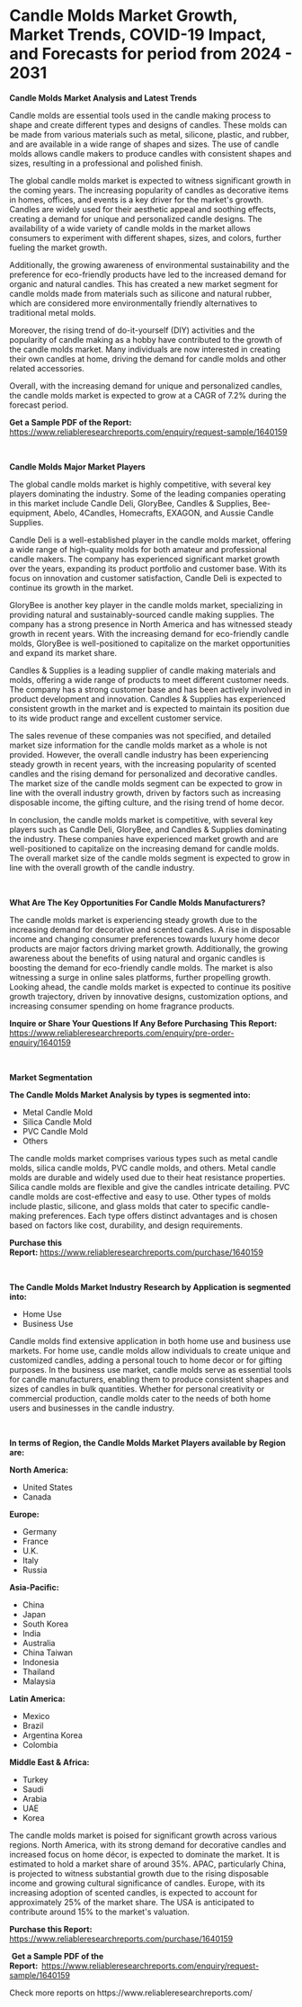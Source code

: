 <p><h1>Candle Molds Market Growth, Market Trends, COVID-19 Impact, and Forecasts for period from 2024 - 2031</h1></p><p><strong>Candle Molds Market Analysis and Latest Trends</strong></p>
<p><p>Candle molds are essential tools used in the candle making process to shape and create different types and designs of candles. These molds can be made from various materials such as metal, silicone, plastic, and rubber, and are available in a wide range of shapes and sizes. The use of candle molds allows candle makers to produce candles with consistent shapes and sizes, resulting in a professional and polished finish.</p><p>The global candle molds market is expected to witness significant growth in the coming years. The increasing popularity of candles as decorative items in homes, offices, and events is a key driver for the market's growth. Candles are widely used for their aesthetic appeal and soothing effects, creating a demand for unique and personalized candle designs. The availability of a wide variety of candle molds in the market allows consumers to experiment with different shapes, sizes, and colors, further fueling the market growth.</p><p>Additionally, the growing awareness of environmental sustainability and the preference for eco-friendly products have led to the increased demand for organic and natural candles. This has created a new market segment for candle molds made from materials such as silicone and natural rubber, which are considered more environmentally friendly alternatives to traditional metal molds.</p><p>Moreover, the rising trend of do-it-yourself (DIY) activities and the popularity of candle making as a hobby have contributed to the growth of the candle molds market. Many individuals are now interested in creating their own candles at home, driving the demand for candle molds and other related accessories.</p><p>Overall, with the increasing demand for unique and personalized candles, the candle molds market is expected to grow at a CAGR of 7.2% during the forecast period.</p></p>
<p><strong>Get a Sample PDF of the Report:&nbsp;</strong> <a href="https://www.reliableresearchreports.com/enquiry/request-sample/1640159">https://www.reliableresearchreports.com/enquiry/request-sample/1640159</a></p>
<p>&nbsp;</p>
<p><strong>Candle Molds Major Market Players</strong></p>
<p><p>The global candle molds market is highly competitive, with several key players dominating the industry. Some of the leading companies operating in this market include Candle Deli, GloryBee, Candles & Supplies, Bee-equipment, Abelo, 4Candles, Homecrafts, EXAGON, and Aussie Candle Supplies.</p><p>Candle Deli is a well-established player in the candle molds market, offering a wide range of high-quality molds for both amateur and professional candle makers. The company has experienced significant market growth over the years, expanding its product portfolio and customer base. With its focus on innovation and customer satisfaction, Candle Deli is expected to continue its growth in the market.</p><p>GloryBee is another key player in the candle molds market, specializing in providing natural and sustainably-sourced candle making supplies. The company has a strong presence in North America and has witnessed steady growth in recent years. With the increasing demand for eco-friendly candle molds, GloryBee is well-positioned to capitalize on the market opportunities and expand its market share.</p><p>Candles & Supplies is a leading supplier of candle making materials and molds, offering a wide range of products to meet different customer needs. The company has a strong customer base and has been actively involved in product development and innovation. Candles & Supplies has experienced consistent growth in the market and is expected to maintain its position due to its wide product range and excellent customer service.</p><p>The sales revenue of these companies was not specified, and detailed market size information for the candle molds market as a whole is not provided. However, the overall candle industry has been experiencing steady growth in recent years, with the increasing popularity of scented candles and the rising demand for personalized and decorative candles. The market size of the candle molds segment can be expected to grow in line with the overall industry growth, driven by factors such as increasing disposable income, the gifting culture, and the rising trend of home decor.</p><p>In conclusion, the candle molds market is competitive, with several key players such as Candle Deli, GloryBee, and Candles & Supplies dominating the industry. These companies have experienced market growth and are well-positioned to capitalize on the increasing demand for candle molds. The overall market size of the candle molds segment is expected to grow in line with the overall growth of the candle industry.</p></p>
<p>&nbsp;</p>
<p><strong>What Are The Key Opportunities For Candle Molds Manufacturers?</strong></p>
<p><p>The candle molds market is experiencing steady growth due to the increasing demand for decorative and scented candles. A rise in disposable income and changing consumer preferences towards luxury home decor products are major factors driving market growth. Additionally, the growing awareness about the benefits of using natural and organic candles is boosting the demand for eco-friendly candle molds. The market is also witnessing a surge in online sales platforms, further propelling growth. Looking ahead, the candle molds market is expected to continue its positive growth trajectory, driven by innovative designs, customization options, and increasing consumer spending on home fragrance products.</p></p>
<p><strong>Inquire or Share Your Questions If Any Before Purchasing This Report:</strong> <a href="https://www.reliableresearchreports.com/enquiry/pre-order-enquiry/1640159">https://www.reliableresearchreports.com/enquiry/pre-order-enquiry/1640159</a></p>
<p>&nbsp;</p>
<p><strong>Market Segmentation</strong></p>
<p><strong>The Candle Molds Market Analysis by types is segmented into:</strong></p>
<p><ul><li>Metal Candle Mold</li><li>Silica Candle Mold</li><li>PVC Candle Mold</li><li>Others</li></ul></p>
<p><p>The candle molds market comprises various types such as metal candle molds, silica candle molds, PVC candle molds, and others. Metal candle molds are durable and widely used due to their heat resistance properties. Silica candle molds are flexible and give the candles intricate detailing. PVC candle molds are cost-effective and easy to use. Other types of molds include plastic, silicone, and glass molds that cater to specific candle-making preferences. Each type offers distinct advantages and is chosen based on factors like cost, durability, and design requirements.</p></p>
<p><strong>Purchase this Report:&nbsp;</strong><a href="https://www.reliableresearchreports.com/purchase/1640159">https://www.reliableresearchreports.com/purchase/1640159</a></p>
<p>&nbsp;</p>
<p><strong>The Candle Molds Market Industry Research by Application is segmented into:</strong></p>
<p><ul><li>Home Use</li><li>Business Use</li></ul></p>
<p><p>Candle molds find extensive application in both home use and business use markets. For home use, candle molds allow individuals to create unique and customized candles, adding a personal touch to home decor or for gifting purposes. In the business use market, candle molds serve as essential tools for candle manufacturers, enabling them to produce consistent shapes and sizes of candles in bulk quantities. Whether for personal creativity or commercial production, candle molds cater to the needs of both home users and businesses in the candle industry.</p></p>
<p>&nbsp;</p>
<p><strong>In terms of Region, the Candle Molds Market Players available by Region are:</strong></p>
<p>
    <p> <strong> North America: </strong>
        <ul>
            <li>United States</li>
            <li>Canada</li>
        </ul>
        </p> 
    <p> <strong> Europe: </strong>
        <ul>
            <li>Germany</li>
            <li>France</li>
            <li>U.K.</li>
            <li>Italy</li>
            <li>Russia</li>
        </ul>
        </p> 
    <p> <strong> Asia-Pacific: </strong>
        <ul>
            <li>China</li>
            <li>Japan</li>
            <li>South Korea</li>
            <li>India</li>
            <li>Australia</li>
            <li>China Taiwan</li>
            <li>Indonesia</li>
            <li>Thailand</li>
            <li>Malaysia</li>
        </ul>
        </p> 
    <p> <strong> Latin America: </strong>
        <ul>
            <li>Mexico</li>
            <li>Brazil</li>
            <li>Argentina Korea</li>
            <li>Colombia</li>
        </ul>
        </p> 
    <p> <strong> Middle East & Africa: </strong>
        <ul>
            <li>Turkey</li>
            <li>Saudi</li>
            <li>Arabia</li>
            <li>UAE</li>
            <li>Korea</li>
        </ul>
    </p>
    </p>
<p><p>The candle molds market is poised for significant growth across various regions. North America, with its strong demand for decorative candles and increased focus on home décor, is expected to dominate the market. It is estimated to hold a market share of around 35%. APAC, particularly China, is projected to witness substantial growth due to the rising disposable income and growing cultural significance of candles. Europe, with its increasing adoption of scented candles, is expected to account for approximately 25% of the market share. The USA is anticipated to contribute around 15% to the market's valuation.</p></p>
<p><strong>Purchase this Report: </strong><a href="https://www.reliableresearchreports.com/purchase/1640159">https://www.reliableresearchreports.com/purchase/1640159</a></p>
<p>&nbsp;<strong>Get a Sample PDF of the Report:&nbsp;&nbsp;</strong><a href="https://www.reliableresearchreports.com/enquiry/request-sample/1640159">https://www.reliableresearchreports.com/enquiry/request-sample/1640159</a></p>
<p><strong></strong></p>
<p>Check more reports on https://www.reliableresearchreports.com/</p>